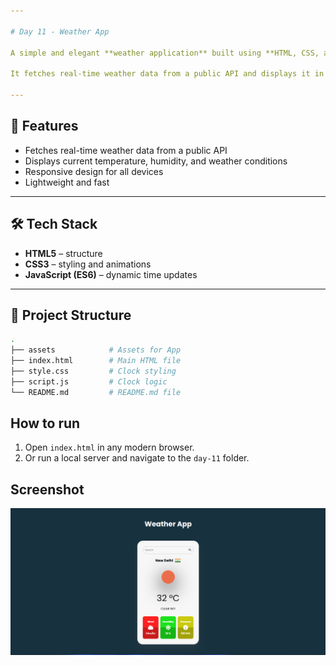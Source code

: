 ```yaml
---

# Day 11 - Weather App

A simple and elegant **weather application** built using **HTML, CSS, and JavaScript**.

It fetches real-time weather data from a public API and displays it in a user-friendly interface.

---
```


## 🚀 Features
- Fetches real-time weather data from a public API
- Displays current temperature, humidity, and weather conditions
- Responsive design for all devices
- Lightweight and fast

---

## 🛠️ Tech Stack
- **HTML5** – structure  
- **CSS3** – styling and animations  
- **JavaScript (ES6)** – dynamic time updates  

---

## 📂 Project Structure
```bash
.
├── assets            # Assets for App
├── index.html        # Main HTML file
├── style.css         # Clock styling
├── script.js         # Clock logic
└── README.md         # README.md file

```
## How to run
1. Open `index.html` in any modern browser.  
2. Or run a local server and navigate to the `day-11` folder.  

## Screenshot
![Day 11 Screenshot](./assets/day-11.png)
